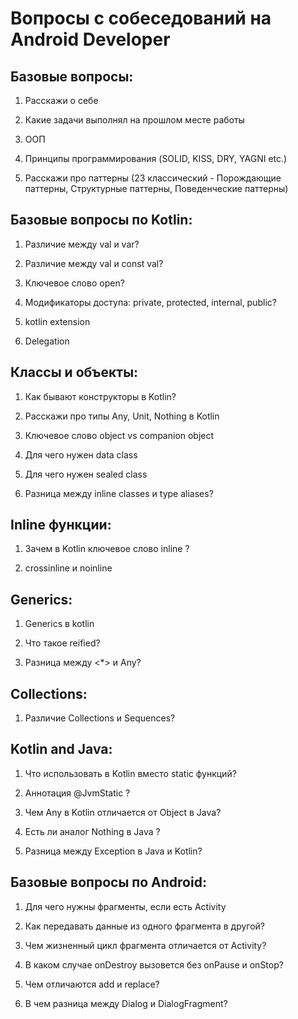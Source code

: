 # Вопросы с собеседований на Android Developer

## Базовые вопросы:

<ol>
  <li>
    <p>Расскажи о себе</p>
  </li>
  <li>
    <p>Какие задачи выполнял на прошлом месте работы</p>
  </li>
  <li>
    <p>ООП</p>
  </li>  
  <li>
    <p>Принципы программирования (SOLID, KISS, DRY, YAGNI etc.)</p>
  </li>  
  <li>
    <p>Расскажи про паттерны (23 классический - Порождающие паттерны, Структурные паттерны, Поведенческие паттерны)</p>
  </li>  
</ol>

## Базовые вопросы по Kotlin:

<ol>
  <li>
    <p>Различие между val и var?</p>
  </li>
  <li>
    <p>Различие между val и const val?</p>
  </li>
  <li>
    <p>Ключевое слово open?</p>
  </li>
  <li>
    <p>Модификаторы доступа: private, protected, internal, public?</p>
  </li>
  <li>
    <p>kotlin extension</p>
  </li>
  <li>
    <p>Delegation</p>
  </li>
</ol>

## Классы и объекты:

<ol>
  <li>
    <p>Как бывают конструкторы в Kotlin?</p>
  </li>
  <li>
    <p>Расскажи про типы Any, Unit, Nothing в Kotlin</p>
  </li>
  <li>
    <p>Ключевое слово object vs companion object</p>
  </li>
  <li>
    <p>Для чего нужен data class</p>
  </li>
  <li>
    <p>Для чего нужен sealed class</p>
  </li>
  <li>
    <p>Разница между inline classes и type aliases?</p>
  </li>
</ol>

## Inline функции:

<ol>
  <li>
    <p>Зачем в Kotlin ключевое слово inline ?</p>
  </li>
  <li>
    <p>crossinline и noinline</p>
  </li>
</ol>

## Generics:

<ol>
  <li>
    <p>Generics в kotlin</p>
  </li>
  <li>
    <p>Что такое reified?</p>
  </li>
  <li>
    <p>Разница между <*> и Any?</p>
  </li>
</ol>

## Collections:

<ol>
  <li>
    <p>Различие Collections и Sequences?</p>
  </li>
</ol>

## Kotlin and Java:

<ol>
  <li>
    <p>Что использовать в Kotlin вместо static функций?</p>
  </li>
  <li>
    <p>Аннотация @JvmStatic ?</p>
  </li>
  <li>
    <p>Чем Any в Kotlin отличается от Object в Java?</p>
  </li>
  <li>
    <p>Есть ли аналог Nothing в Java ?</p>
  </li>
   <li>
    <p>Разница между Exception в Java и Kotlin?</p>
  </li>
</ol>

## Базовые вопросы по Android:

<ol>
  <li>
    <p>Для чего нужны фрагменты, если есть Activity</p>
  </li>
  <li>
    <p>Как передавать данные из одного фрагмента в другой?</p>
  </li>
  <li>
    <p>Чем жизненный цикл фрагмента отличается от Activity?</p>
  </li>
  <li>
    <p>В каком случае onDestroy вызовется без onPause и onStop?</p>
  </li>
  <li>
    <p>Чем отличаются add и replace?</p>
  </li>
  <li>
    <p>В чем разница между Dialog и DialogFragment?</p>
  </li>
</ol>


